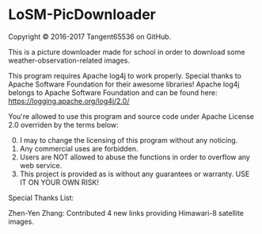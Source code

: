 # LoSM-PicDownloader
Copyright © 2016-2017 Tangent65536 on GitHub.

This is a picture downloader made for school in order to download some weather-observation-related images.

This program requires Apache log4j to work properly.
Special thanks to Apache Software Foundation for their awesome libraries!
Apache log4j belongs to Apache Software Foundation and can be found here:
https://logging.apache.org/log4j/2.0/

You're allowed to use this program and source code under Apache License 2.0 overriden by the terms below:

  0. I may to change the licensing of this program without any noticing.
  1. Any commercial uses are forbidden.
  2. Users are NOT allowed to abuse the functions in order to overflow any web service.
  3. This project is provided as is without any guarantees or warranty. USE IT ON YOUR OWN RISK!

Special Thanks List:

  Zhen-Yen Zhang: Contributed 4 new links providing Himawari-8 satellite images.
